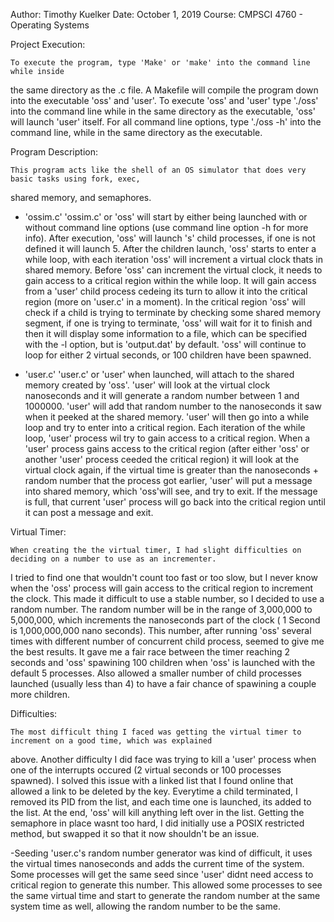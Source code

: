 Author:	Timothy Kuelker
Date:	October 1, 2019
Course:	CMPSCI 4760 - Operating Systems


Project Execution:
	
	To execute the program, type 'Make' or 'make' into the command line while inside
the same directory as the .c file. A Makefile will compile the program down into the executable
'oss' and 'user'.  To execute 'oss' and 'user' type './oss' into the command line while in the same directory
as the executable, 'oss' will launch 'user' itself.  For all command line options, type './oss -h' into the 
command line, while in the same directory as the executable.



Program Description:

	This program acts like the shell of an OS simulator that does very basic tasks using fork, exec,
shared memory, and semaphores. 

- 'ossim.c'
	'ossim.c' or 'oss' will start by either being launched with or without command
line options (use command line option -h for more info).  After execution, 'oss' will launch 's' child processes,
if one is not defined it will launch 5.  After the children launch, 'oss' starts to enter a while loop, with each
iteration 'oss' will increment a virtual clock thats in shared memory. Before 'oss' can increment the virtual
clock, it needs to gain access to a critical region within the while loop.  It will gain access from a 'user' child
process cedeing its turn to allow it into the critical region (more on 'user.c' in a moment).  In the critical region
'oss' will check if a child is trying to terminate by checking some shared memory segment, if one is trying to terminate,
'oss' will wait for it to finish and then it will display some information to a file, which can be specified with the -l 
option, but is 'output.dat' by default. 'oss' will continue to loop for either 2 virtual seconds, or 100 children have
been spawned.  

- 'user.c'
	'user.c' or 'user' when launched, will attach to the shared memory created by 'oss'.  'user' will look at the
virtual clock nanoseconds and it will generate a random number between 1 and 1000000.  'user' will add that random 
number to the nanoseconds it saw when it peeked at the shared memory.  'user' will then go into a while loop and try to
enter into a critical region.  Each iteration of the while loop, 'user' process wil try to gain access to a critical region.
When a 'user' process gains access to the critical region (after either 'oss' or another 'user' process ceeded the 
critical region) it will look at the virtual clock again, if the virtual time is greater than the nanoseconds + random number 
that the process got earlier, 'user' will put a message into shared memory, which 'oss'will see, and try to exit. If the 
message is full, that current 'user' process will go back into the critical region until it can post a message and exit.





Virtual Timer:

	When creating the the virtual timer, I had slight difficulties on deciding on a number to use as an incrementer.
I tried to find one that wouldn't count too fast or too slow, but I never know when the 'oss' process will gain
access to the critical region to increment the clock.  This made it difficult to use a stable number, so I decided
to use a random number.  The random number will be in the range of 3,000,000 to 5,000,000, which increments the nanoseconds
part of the clock ( 1 Second is 1,000,000,000 nano seconds).  This number, after running 'oss' several times with different
number of concurrent child process, seemed to give me the best results.  It gave me a fair race between the timer reaching
2 seconds and 'oss' spawining 100 children when 'oss' is launched with the default 5 processes.  Also allowed a smaller
number of child processes launched (usually less than 4) to have a fair chance of spawining a couple more children.



Difficulties:

	The most difficult thing I faced was getting the virtual timer to increment on a good time, which was explained
above.  Another difficulty I did face was trying to kill a 'user' process when one of the interrupts occured (2 virtual 
seconds or 100 processes spawned).  I solved this issue with a linked list that I found online that allowed a link to
be deleted by the key.  Everytime a child terminated, I removed its PID from the list, and each time one is launched, its
added to the list.  At the end, 'oss' will kill anything left over in the list.  Getting the semaphore in place wasnt too hard,
I did initially use a POSIX restricted method, but swapped it so that it now shouldn't be an issue.

-Seeding 'user.c's random number generator was kind of difficult, it uses the virtual times nanoseconds and adds the current time
of the system.  Some processes will get the same seed since 'user' didnt need access to critical region to generate this number.
This allowed some processes to see the same virtual time and start to generate the random number at the same system time as well,
allowing the random number to be the same.
